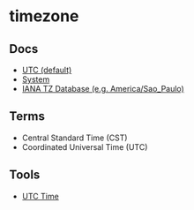 # timezone

## Docs

- [UTC (default)](https://en.wikipedia.org/wiki/Coordinated_Universal_Time)
- [System](https://en.wikipedia.org/wiki/System_time)
- [IANA TZ Database (e.g. America/Sao_Paulo)](https://en.wikipedia.org/wiki/Tz_database)

<!--
America/Sao_Paulo
America/New_York

Europe/London
-->

## Terms

- Central Standard Time (CST)
- Coordinated Universal Time (UTC)

## Tools

- [UTC Time](/utc_time.md)
